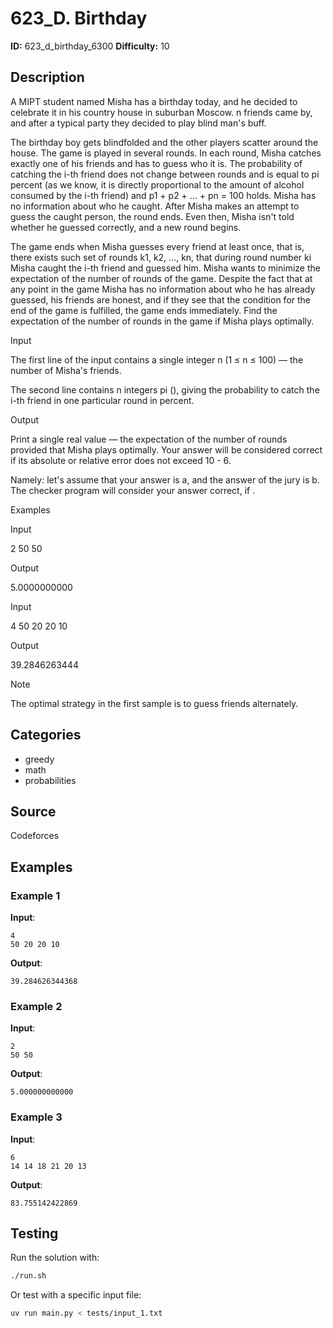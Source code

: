 # 623_D. Birthday

**ID:** 623_d_birthday_6300
**Difficulty:** 10

## Description

A MIPT student named Misha has a birthday today, and he decided to celebrate it in his country house in suburban Moscow. n friends came by, and after a typical party they decided to play blind man's buff.

The birthday boy gets blindfolded and the other players scatter around the house. The game is played in several rounds. In each round, Misha catches exactly one of his friends and has to guess who it is. The probability of catching the i-th friend does not change between rounds and is equal to pi percent (as we know, it is directly proportional to the amount of alcohol consumed by the i-th friend) and p1 + p2 + ... + pn = 100 holds. Misha has no information about who he caught. After Misha makes an attempt to guess the caught person, the round ends. Even then, Misha isn't told whether he guessed correctly, and a new round begins.

The game ends when Misha guesses every friend at least once, that is, there exists such set of rounds k1, k2, ..., kn, that during round number ki Misha caught the i-th friend and guessed him. Misha wants to minimize the expectation of the number of rounds of the game. Despite the fact that at any point in the game Misha has no information about who he has already guessed, his friends are honest, and if they see that the condition for the end of the game is fulfilled, the game ends immediately. Find the expectation of the number of rounds in the game if Misha plays optimally.

Input

The first line of the input contains a single integer n (1 ≤ n ≤ 100) — the number of Misha's friends.

The second line contains n integers pi (<image>), giving the probability to catch the i-th friend in one particular round in percent.

Output

Print a single real value — the expectation of the number of rounds provided that Misha plays optimally. Your answer will be considered correct if its absolute or relative error does not exceed 10 - 6.

Namely: let's assume that your answer is a, and the answer of the jury is b. The checker program will consider your answer correct, if <image>.

Examples

Input

2
50 50


Output

5.0000000000


Input

4
50 20 20 10


Output

39.2846263444

Note

The optimal strategy in the first sample is to guess friends alternately.

## Categories

- greedy
- math
- probabilities

## Source

Codeforces

## Examples

### Example 1

**Input**:
```
4
50 20 20 10
```

**Output**:
```
39.284626344368
```

### Example 2

**Input**:
```
2
50 50
```

**Output**:
```
5.000000000000
```

### Example 3

**Input**:
```
6
14 14 18 21 20 13
```

**Output**:
```
83.755142422869
```


## Testing

Run the solution with:

```bash
./run.sh
```

Or test with a specific input file:

```bash
uv run main.py < tests/input_1.txt
```
